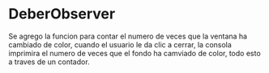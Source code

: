 # DeberObserver

Se agrego la funcion para contar el numero de veces que la ventana ha cambiado de color, cuando el usuario le da clic a cerrar, la consola imprimira el numero de veces que el fondo ha camviado de color, todo esto a traves de un contador.
